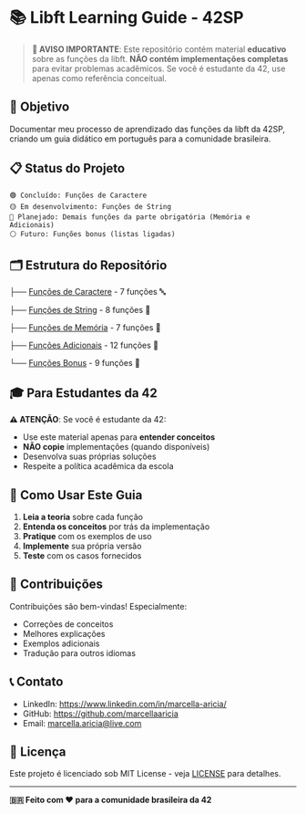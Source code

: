# 📚 Libft Learning Guide - 42SP

> **🚨 AVISO IMPORTANTE**: Este repositório contém material **educativo** sobre as funções da libft. **NÃO contém implementações completas** para evitar problemas acadêmicos. Se você é estudante da 42, use apenas como referência conceitual.

## 🎯 Objetivo

Documentar meu processo de aprendizado das funções da libft da 42SP, criando um guia didático em português para a comunidade brasileira.

## 📋 Status do Projeto

```
🟢 Concluído: Funções de Caractere
🟡 Em desenvolvimento: Funções de String
🔴 Planejado: Demais funções da parte obrigatória (Memória e Adicionais)
⚪ Futuro: Funções bonus (listas ligadas)
```
## 🗂️ Estrutura do Repositório

├── [Funções de Caractere](docs/character/README.md) - 7 funções 🔤

├── [Funções de String](docs/string/README.md) - 8 funções 📝

├── [Funções de Memória](docs/memory/README.md) - 7 funções 🧠

├── [Funções Adicionais](docs/additional/README.md) - 12 funções 🔧

└── [Funções Bonus](docs/bonus/README.md) - 9 funções 🔗

## 🎓 Para Estudantes da 42

**⚠️ ATENÇÃO**: Se você é estudante da 42:
- Use este material apenas para **entender conceitos**
- **NÃO copie** implementações (quando disponíveis)
- Desenvolva suas próprias soluções
- Respeite a política acadêmica da escola

## 📖 Como Usar Este Guia

1. **Leia a teoria** sobre cada função
2. **Entenda os conceitos** por trás da implementação
3. **Pratique** com os exemplos de uso
4. **Implemente** sua própria versão
5. **Teste** com os casos fornecidos

## 🤝 Contribuições

Contribuições são bem-vindas! Especialmente:
- Correções de conceitos
- Melhores explicações
- Exemplos adicionais
- Tradução para outros idiomas

## 📞 Contato

- LinkedIn: https://www.linkedin.com/in/marcella-aricia/
- GitHub: https://github.com/marcellaaricia
- Email: marcella.aricia@live.com

## 📜 Licença

Este projeto é licenciado sob MIT License - veja [LICENSE](LICENSE) para detalhes.

---

**🇧🇷 Feito com ❤️ para a comunidade brasileira da 42**

